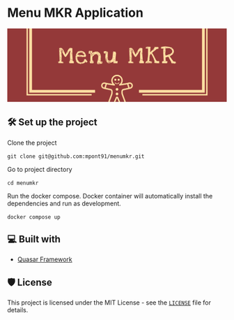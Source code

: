 # Menu MKR Application

![alt text](src/assets/logo/twitter_header_photo_1.png 'Title')

## 🛠 Set up the project

Clone the project

```
git clone git@github.com:mpont91/menumkr.git
```

Go to project directory

```
cd menumkr
```

Run the docker compose. Docker container will automatically install the dependencies and run as development.

```
docker compose up
```

## 💻 Built with

- [Quasar Framework](https://quasar.dev/)

## 🛡️ License

This project is licensed under the MIT License - see the [`LICENSE`](LICENSE) file for details.
